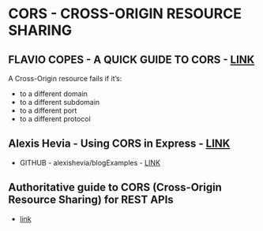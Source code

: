 # CORS - CROSS-ORIGIN RESOURCE SHARING

## FLAVIO COPES - A QUICK GUIDE TO CORS - [LINK](https://flaviocopes.com/cors/)

A Cross-Origin resource fails if it’s:

* to a different domain
* to a different subdomain
* to a different port
* to a different protocol

## Alexis Hevia - Using CORS in Express - [LINK](https://medium.com/@alexishevia/using-cors-in-express-cac7e29b005b)

* GITHUB - alexishevia/blogExamples - [LINK](https://github.com/alexishevia/blogExamples/tree/cors)

## Authoritative guide to CORS (Cross-Origin Resource Sharing) for REST APIs

* [link](https://www.moesif.com/blog/technical/cors/Authoritative-Guide-to-CORS-Cross-Origin-Resource-Sharing-for-REST-APIs/)
